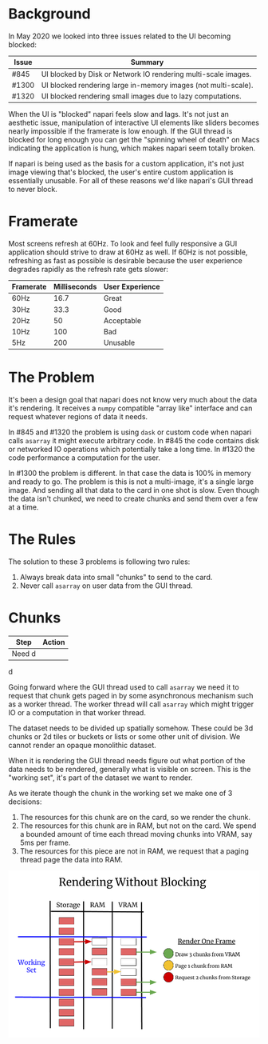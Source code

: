 # Background

In May 2020 we looked into three issues related to the UI becoming blocked:

| Issue | Summary                                                        |
| ----- | -------------------------------------------------------------- |
| #845  | UI blocked by Disk or Network IO rendering multi-scale images. |
| #1300 | UI blocked rendering large in-memory images (not multi-scale). |
| #1320 | UI blocked rendering small images due to lazy computations.    |

When the UI is "blocked" napari feels slow and lags. It's not just an aesthetic
issue, manipulation of interactive UI elements like sliders becomes nearly
impossible if the framerate is low enough. If the GUI thread is blocked for long
enough you can get the "spinning wheel of death" on Macs indicating the
application is hung, which makes napari seem totally broken.

If napari is being used as the basis for a custom application, it's not just
image viewing that's blocked, the user's entire custom application is
essentially unusable. For all of these reasons we'd like napari's GUI thread to
never block.

# Framerate

Most screens refresh at 60Hz. To look and feel fully responsive a GUI
application should strive to draw at 60Hz as well. If 60Hz is not possible,
refreshing as fast as possible is desirable because the user experience degrades
rapidly as the refresh rate gets slower:

| Framerate | Milliseconds | User Experience |
| --------- | ------------ | --------------- |
| 60Hz      | 16.7         | Great           |
| 30Hz      | 33.3         | Good            |
| 20Hz      | 50           | Acceptable      |
| 10Hz      | 100          | Bad             |
| 5Hz       | 200          | Unusable        |

# The Problem

It's been a design goal that napari does not know very much about the data it's
rendering. It receives a `numpy` compatible "array like" interface and can
request whatever regions of data it needs.

In #845 and #1320 the problem is using `dask` or custom code when napari calls
`asarray` it might execute arbitrary code. In #845 the code contains disk or
networked IO operations which potentially take a long time. In #1320 the code
performance a computation for the user.

In #1300 the problem is different. In that case the data is 100% in memory and
ready to go. The problem is this is not a multi-image, it's a single large
image. And sending all that data to the card in one shot is slow. Even though
the data isn't chunked, we need to create chunks and send them over a few at a
time.

# The Rules

The solution to these 3 problems is following two rules:

1. Always break data into small "chunks" to send to the card.
2. Never call `asarray` on user data from the GUI thread.

# Chunks





| Step   | Action |
| ------ | ------ |
| Need d |
d

Going forward where the GUI thread used to call `asarray` we need it to request
that chunk gets paged in by some asynchronous mechanism such as a worker thread.
The worker thread will call `asarray` which might trigger IO or a computation in
that worker thread.


The dataset needs to be divided up spatially somehow. These could be 3d chunks
or 2d tiles or buckets or lists or some other unit of division. We cannot render
an opaque monolithic dataset.

When it is rendering the GUI thread needs figure out what portion of the data
needs to be rendered, generally what is visible on screen. This is the "working
set", it's part of the dataset we want to render.

As we iterate though the chunk in the working set we make one of 3 decisions:

1. The resources for this chunk are on the card, so we render the chunk.
2. The resources for this chunk are in RAM, but not on the card. We spend a
   bounded amount of time each thread moving chunks into VRAM, say 5ms per frame.
3. The resources for this piece are not in RAM, we request that a paging thread
   page the data into RAM.

![render-frame](images/render-frame.png)


